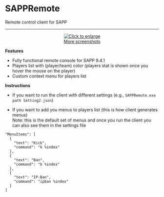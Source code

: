 # SAPPRemote
Remote control client for SAPP

----------
<p align="center">
<a href="http://i.imgur.com/ZeiNchI.png" target="_blank">
<img title="Click to enlarge" src="http://i.imgur.com/ZeiNchIm.png">
</a>
<br>
<a href="http://imgur.com/a/Errsf" target="_blank">More screenshots</a>
</p>


**Features**
* Fully functional remote console for SAPP 9.4.1
* Players list with (player/team) color (players stat is shown once you hover the mouse on the player)
* Custom context menu for players list

**Instructions**  
* If you want to run the client with different settings (e.g., ``SAPPRemote.exe path Setting2.json``)  

* If you want to add you menus to players list (this is how client generates menus)  
Note: this is the default set of menus and once you run the client you can also see them in the settings file
```
"MenuItems": [
  {
    "text": "Kick",
    "command": "k %index"
  },
  {
    "text": "Ban",
    "command": "b %index"
  },
  {
    "text": "IP-Ban",
    "command": "ipban %index"
  }
]
```
